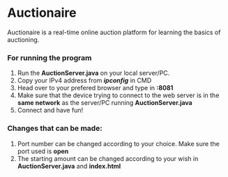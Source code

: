 # Auctionaire
Auctionaire is a real-time online auction platform for learning the basics of auctioning.

### For running the program
 
1. Run the **AuctionServer.java** on your local server/PC.
2. Copy your IPv4 address from ***ipconfig*** in CMD
3. Head over to your prefered browser and type in **<your ip>:8081**
4. Make sure that the device trying to connect to the web server is in the **same network** as the server/PC running **AuctionServer.java**
5. Connect and have fun!

### Changes that can be made:

1. Port number can be changed according to your choice. Make sure the port used is **open**   
2. The starting amount can be changed according to your wish in **AuctionServer.java** and **index.html**


